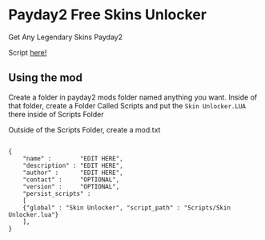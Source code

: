 # Payday2 Free Skins Unlocker

Get Any Legendary Skins Payday2

Script [here!](https://raw.githubusercontent.com/8fn/DLC-Unlocker-PD2/legendary-skins/Scripts/Skin%20Unlocker.LUA)

## Using the mod

Create a folder in payday2 mods folder named anything you want. Inside of that folder, create a Folder Called Scripts and put the `Skin Unlocker.LUA` there inside of Scripts Folder

Outside of the Scripts Folder, create a mod.txt

```

{		
    "name" :		"EDIT HERE",
    "description" : "EDIT HERE",
    "author" :		"EDIT HERE",
    "contact" :		"OPTIONAL",
    "version" :		"OPTIONAL",
    "persist_scripts" :
    [
    {"global" : "Skin Unlocker", "script_path" : "Scripts/Skin Unlocker.lua"}
    ],
}
```
